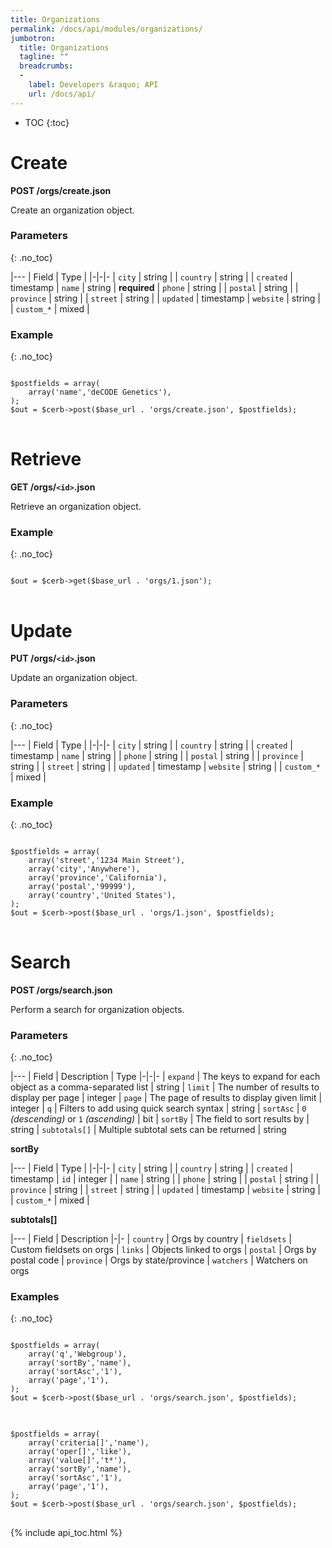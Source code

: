 ```yaml
---
title: Organizations
permalink: /docs/api/modules/organizations/
jumbotron:
  title: Organizations
  tagline: ""
  breadcrumbs:
  -
    label: Developers &raquo; API
    url: /docs/api/
---
```


* TOC
{:toc}

# Create

**POST /orgs/create.json**

Create an organization object.

### Parameters
{: .no_toc}

|---
| Field | Type | 
|-|-|-
| `city` | string | 
| `country` | string | 
| `created` | timestamp
| `name` | string | **required**
| `phone` | string | 
| `postal` | string | 
| `province` | string | 
| `street` | string | 
| `updated` | timestamp
| `website` | string | 
| `custom_*` | mixed | 

### Example
{: .no_toc}

<pre>
<code class="language-php">
$postfields = array(
    array('name','deCODE Genetics'),
);
$out = $cerb->post($base_url . 'orgs/create.json', $postfields);
</code>
</pre>

# Retrieve

**GET /orgs/`<id>`.json**

Retrieve an organization object.

### Example
{: .no_toc}

<pre>
<code class="language-php">
$out = $cerb->get($base_url . 'orgs/1.json');
</code>
</pre>

# Update

**PUT /orgs/`<id>`.json**

Update an organization object.

### Parameters
{: .no_toc}

|---
| Field | Type | 
|-|-|-
| `city` | string | 
| `country` | string | 
| `created` | timestamp
| `name` | string | 
| `phone` | string | 
| `postal` | string | 
| `province` | string | 
| `street` | string | 
| `updated` | timestamp
| `website` | string | 
| `custom_*` | mixed | 

### Example
{: .no_toc}

<pre>
<code class="language-php">
$postfields = array(
    array('street','1234 Main Street'),
    array('city','Anywhere'),
    array('province','California'),
    array('postal','99999'),
    array('country','United States'),
);
$out = $cerb->post($base_url . 'orgs/1.json', $postfields);
</code>
</pre>

# Search

**POST /orgs/search.json**

Perform a search for organization objects.

### Parameters
{: .no_toc}

|---
| Field | Description | Type
|-|-|-
| `expand` | The keys to expand for each object as a comma-separated list | string
| `limit` | The number of results to display per page | integer
| `page` | The page of results to display given limit | integer
| `q` | Filters to add using quick search syntax | string
| `sortAsc` | `0` _(descending)_ or `1` _(ascending)_ | bit
| `sortBy` | The field to sort results by | string
| `subtotals[]` | Multiple subtotal sets can be returned | string 

**sortBy**

|---
| Field | Type | 
|-|-|-
| `city` | string | 
| `country` | string | 
| `created` | timestamp
| `id` | integer | 
| `name` | string | 
| `phone` | string | 
| `postal` | string | 
| `province` | string | 
| `street` | string | 
| `updated` | timestamp
| `website` | string | 
| `custom_*` | mixed | 

**subtotals[]**

|---
| Field | Description
|-|-
| `country` | Orgs by country
| `fieldsets` | Custom fieldsets on orgs
| `links` | Objects linked to orgs
| `postal` | Orgs by postal code
| `province` | Orgs by state/province
| `watchers` | Watchers on orgs

### Examples
{: .no_toc}

<pre>
<code class="language-php">
$postfields = array(
    array('q','Webgroup'),
    array('sortBy','name'),
    array('sortAsc','1'),
    array('page','1'),
);
$out = $cerb->post($base_url . 'orgs/search.json', $postfields);
</code>
</pre>

<pre>
<code class="language-php">
$postfields = array(
    array('criteria[]','name'),
    array('oper[]','like'),
    array('value[]','t*'),
    array('sortBy','name'),
    array('sortAsc','1'),
    array('page','1'),
);
$out = $cerb->post($base_url . 'orgs/search.json', $postfields);
</code>
</pre>

{% include api_toc.html %}